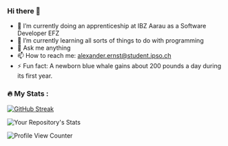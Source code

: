 ### Hi there 👋

<!--
**alexanderternst/alexanderternst** is a ✨ _special_ ✨ repository because its `README.md` (this file) appears on your GitHub profile.

Here are some ideas to get you started:
-->

- 🔭 I’m currently doing an apprenticeship at IBZ Aarau as a Software Developer EFZ
- 🌱 I’m currently learning all sorts of things to do with programming
- 💬 Ask me anything
- 📫 How to reach me: alexander.ernst@student.ipso.ch
- ⚡ Fun fact: A newborn blue whale gains about 200 pounds a day during its first year.
### :fire: My Stats :
[![GitHub Streak](http://github-readme-streak-stats.herokuapp.com?user=alexanderternst&theme=dark&background=000000)](https://git.io/streak-stats)

![Your Repository's Stats](https://github-readme-stats.vercel.app/api/top-langs/?username=alexanderternst&theme=blue-green)

![Profile View Counter](https://komarev.com/ghpvc/?username=alexanderternst)
